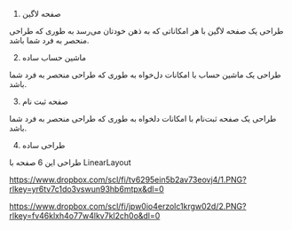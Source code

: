 1. صفحه لاگین

طراحی یک صفحه لاگین با هر امکاناتی که به ذهن خودتان می‌رسد به طوری که طراحی منحصر به فرد شما باشد.

2. ماشین حساب ساده

طراحی یک ماشین حساب با امکانات دل‌خواه به طوری که طراحی منحصر به فرد شما باشد.

3. صفحه ثبت نام

طراحی یک صفحه ثبت‌نام با امکانات دلخواه به طوری که طراحی منحصر به فرد شما باشد.

4. طراحی ساده

طراحی این 6 صفحه با LinearLayout

https://www.dropbox.com/scl/fi/tv6295ein5b2av73eovj4/1.PNG?rlkey=yr6tv7c1do3vswun93hb6mtpx&dl=0

https://www.dropbox.com/scl/fi/jpw0io4erzolc1krgw02d/2.PNG?rlkey=fv46klxh4o77w4lkv7kl2ch0o&dl=0